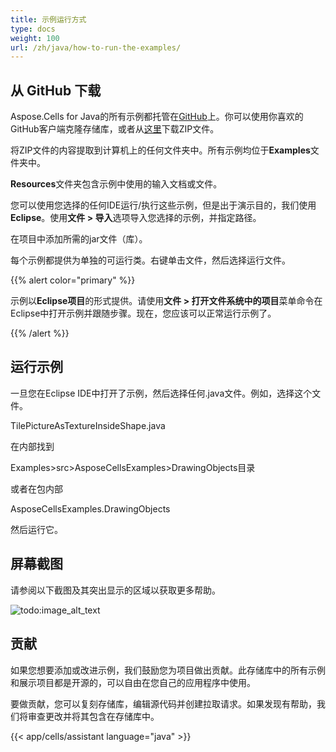 ```yaml
---
title: 示例运行方式
type: docs
weight: 100
url: /zh/java/how-to-run-the-examples/
---
```


## **从 GitHub 下载**
Aspose.Cells for Java的所有示例都托管在[GitHub](https://github.com/aspose-cells/Aspose.Cells-for-java)上。你可以使用你喜欢的GitHub客户端克隆存储库，或者从[这里](https://github.com/aspose-cells/Aspose.Cells-for-java/archive/master.zip)下载ZIP文件。

将ZIP文件的内容提取到计算机上的任何文件夹中。所有示例均位于**Examples**文件夹中。

**Resources**文件夹包含示例中使用的输入文档或文件。

您可以使用您选择的任何IDE运行/执行这些示例，但是出于演示目的，我们使用**Eclipse**。使用**文件 > 导入**选项导入您选择的示例，并指定路径。

在项目中添加所需的jar文件（库）。

每个示例都提供为单独的可运行类。右键单击文件，然后选择运行文件。

{{% alert color="primary" %}} 

示例以**Eclipse项目**的形式提供。请使用**文件 > 打开文件系统中的项目**菜单命令在Eclipse中打开示例并跟随步骤。现在，您应该可以正常运行示例了。

{{% /alert %}} 
## **运行示例**
一旦您在Eclipse IDE中打开了示例，然后选择任何.java文件。例如，选择这个文件。

TilePictureAsTextureInsideShape.java

在内部找到

Examples>src>AsposeCellsExamples>DrawingObjects目录

或者在包内部

AsposeCellsExamples.DrawingObjects

然后运行它。
## **屏幕截图**
请参阅以下截图及其突出显示的区域以获取更多帮助。

![todo:image_alt_text](how-to-run-the-examples_1.png)

## **贡献**
如果您想要添加或改进示例，我们鼓励您为项目做出贡献。此存储库中的所有示例和展示项目都是开源的，可以自由在您自己的应用程序中使用。

要做贡献，您可以复刻存储库，编辑源代码并创建拉取请求。如果发现有帮助，我们将审查更改并将其包含在存储库中。

{{< app/cells/assistant language="java" >}}

